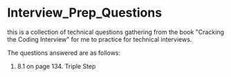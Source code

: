 # Interview_Prep_Questions
 this is a collection of technical questions gathering from the book "Cracking the Coding Interview" for me to practice for technical interviews.
 
 The questions answered are as follows:
 1. 8.1 on page 134. Triple Step
